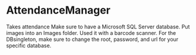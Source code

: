 # AttendanceManager
Takes attendance 
Make sure to have a Microsoft SQL Server database. Put images into an Images folder. Used it with a barcode scanner.
For the DBsingleton, make sure to change the root, password, and url for your specific database.
